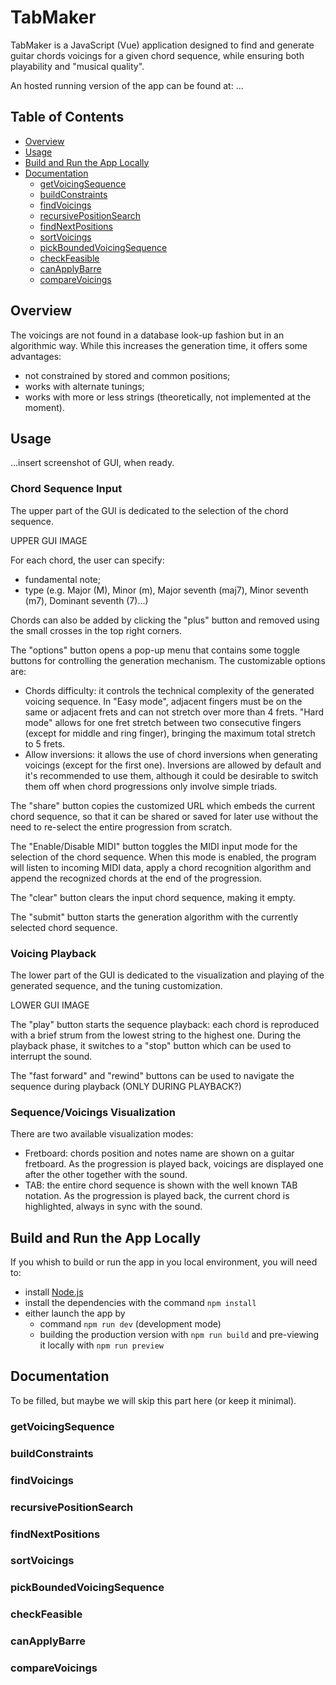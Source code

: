 # TabMaker

TabMaker is a JavaScript (Vue) application designed to find and generate guitar chords voicings for a given chord sequence, while ensuring both playability and "musical quality".

An hosted running version of the app can be found at: ...

## Table of Contents

- [Overview](#overview)
- [Usage](#usage)
- [Build and Run the App Locally](#build-and-run-the-app-locally)
- [Documentation](#documentation)
  - [getVoicingSequence](#getvoicingsequence)
  - [buildConstraints](#buildconstraints)
  - [findVoicings](#findvoicings)
  - [recursivePositionSearch](#recursivepositionsearch)
  - [findNextPositions](#findnextpositions)
  - [sortVoicings](#sortvoicings)
  - [pickBoundedVoicingSequence](#pickboundedvoicingsequence)
  - [checkFeasible](#checkfeasible)
  - [canApplyBarre](#canapplybarre)
  - [compareVoicings](#comparevoicings)

## Overview


The voicings are not found in a database look-up fashion but in an algorithmic way. While this increases the generation time, it offers some advantages:
- not constrained by stored and common positions;
- works with alternate tunings;
- works with more or less strings (theoretically, not implemented at the moment).


## Usage

...insert screenshot of GUI, when ready.


### Chord Sequence Input

The upper part of the GUI is dedicated to the selection of the chord sequence.

UPPER GUI IMAGE

For each chord, the user can specify:
- fundamental note;
- type (e.g. Major (M), Minor (m), Major seventh (maj7), Minor seventh (m7), Dominant seventh (7)...)

Chords can also be added by clicking the "plus" button and removed using the small crosses in the top right corners.

The "options" button opens a pop-up menu that contains some toggle buttons for controlling the generation mechanism. The customizable options are:
- Chords difficulty: it controls the technical complexity of the generated voicing sequence. In "Easy mode", adjacent fingers must be on the same or adjacent frets and can not stretch over more than 4 frets. "Hard mode" allows for one fret stretch between two consecutive fingers (except for middle and ring finger), bringing the maximum total stretch to 5 frets.
- Allow inversions: it allows the use of chord inversions when generating voicings (except for the first one). Inversions are allowed by default and it's recommended to use them, although it could be desirable to switch them off when chord progressions only involve simple triads.

The "share" button copies the customized URL which embeds the current chord sequence, so that it can be shared or saved for later use without the need to re-select the entire progression from scratch.

The "Enable/Disable MIDI" button toggles the MIDI input mode for the selection of the chord sequence. When this mode is enabled, the program will listen to incoming MIDI data, apply a chord recognition algorithm and append the recognized chords at the end of the progression.

The "clear" button clears the input chord sequence, making it empty.

The "submit" button starts the generation algorithm with the currently selected chord sequence.


### Voicing Playback

The lower part of the GUI is dedicated to the visualization and playing of the generated sequence, and the tuning customization.

LOWER GUI IMAGE

The "play" button starts the sequence playback: each chord is reproduced with a brief strum from the lowest string to the highest one. During the playback phase, it switches to a "stop" button which can be used to interrupt the sound.

The "fast forward" and "rewind" buttons can be used to navigate the sequence during playback (ONLY DURING PLAYBACK?)

### Sequence/Voicings Visualization

There are two available visualization modes:
- Fretboard: chords position and notes name are shown on a guitar fretboard. As the progression is played back, voicings are displayed one after the other together with the sound.
- TAB: the entire chord sequence is shown with the well known TAB notation. As the progression is played back, the current chord is highlighted, always in sync with the sound.




## Build and Run the App Locally

If you whish to build or run the app in you local environment, you will need to:
- install [Node.js](https://nodejs.org/en/download)
- install the dependencies with the command ```npm install```
- either launch the app by
  - command ```npm run dev``` (development mode)
  - building the production version with ```npm run build``` and pre-viewing it locally with ```npm run preview```


## Documentation

To be filled, but maybe we will skip this part here (or keep it minimal).


### getVoicingSequence

### buildConstraints


### findVoicings

### recursivePositionSearch

### findNextPositions



### sortVoicings

### pickBoundedVoicingSequence


### checkFeasible


### canApplyBarre


### compareVoicings
